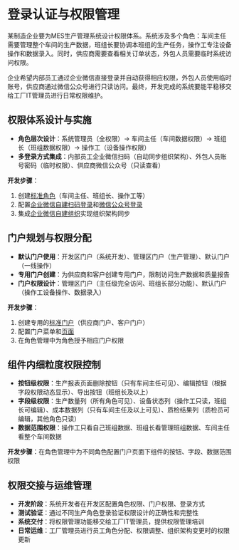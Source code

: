# 登录认证与权限管理

某制造企业要为MES生产管理系统设计权限体系。系统涉及多个角色：车间主任需要管理整个车间的生产数据，班组长要协调本班组的生产任务，操作工专注设备操作和数据录入。同时，供应商需要查看相关订单状态，外包人员需要临时系统访问权限。

企业希望内部员工通过企业微信直接登录并自动获得相应权限，外包人员使用临时账号，供应商通过微信公众号进行只读访问。最终，开发完成的系统要能平稳移交给工厂IT管理员进行日常权限维护。

## 权限体系设计与实施
- **角色层次设计**：系统管理员（全权限）→ 车间主任（车间数据权限）→ 班组长（班组数据权限）→ 操作工（设备操作权限）
- **多登录方式集成**：内部员工企业微信扫码（自动同步组织架构）、外包人员账号密码（临时权限）、供应商微信公众号（只读查看）

**开发步骤**：
1. 创建[标准角色](/docs/reference/开发框架/JitAuth/标准角色.md)（车间主任、班组长、操作工等）
2. 配置[企业微信自建扫码登录](/docs/reference/开发框架/JitAuth/登录认证/企业微信自建扫码登录.md)和[微信公众号登录](/docs/reference/开发框架/JitAuth/登录认证/微信公众号登录.md)
3. 集成[企业微信自建组织](/docs/reference/开发框架/JitAuth/企业组织/企业微信自建组织.md)实现组织架构同步

## 门户规划与权限分配
- **默认门户使用**：开发区门户（系统开发）、管理区门户（生产管理）、默认门户（一线操作）
- **专用门户创建**：为供应商和客户创建专用门户，限制访问生产数据和质量报告
- **门户权限设计**：管理区门户（主任级完全访问、班组长部分功能）、默认门户（操作工设备操作、数据录入）

**开发步骤**：
1. 创建专用的[标准门户](/docs/reference/开发框架/JitWeb/门户/标准门户.md)（供应商门户、客户门户）
2. 配置门户菜单和[页面](/docs/category/页面)
3. 在角色管理中为角色授予相应门户权限

## 组件内细粒度权限控制
- **按钮级权限**：生产报表页面删除按钮（只有车间主任可见）、编辑按钮（根据字段权限动态显示）、导出按钮（班组长及以上）
- **字段级权限**：生产数量列（所有角色可见）、设备状态列（操作工只读，班组长可编辑）、成本数据列（只有车间主任及以上可见）、质检结果列（质检员可编辑，其他角色只读）
- **数据范围权限**：操作工只看自己班组数据、班组长看管理班组数据、车间主任看整个车间数据

**开发步骤**：在角色管理中为不同角色配置门户页面下组件的按钮、字段、数据范围权限

## 权限交接与运维管理
- **开发阶段**：系统开发者在开发区配置角色权限、门户权限、登录方式
- **测试验证**：通过不同生产角色登录验证权限设计的正确性和完整性
- **系统交付**：将权限管理功能移交给工厂IT管理员，提供权限管理培训
- **日常运维**：工厂管理员进行员工角色分配、权限调整、组织架构变更时的权限更新


